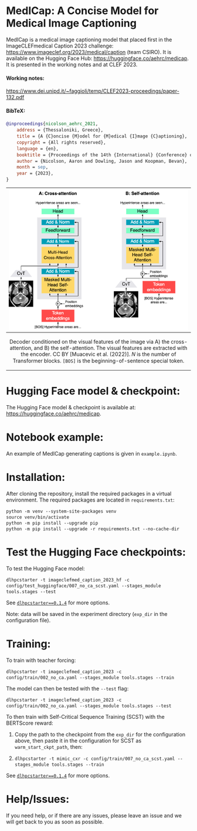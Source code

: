 # MedICap: A Concise Model for Medical Image Captioning

MedICap is a medical image captioning model that placed first in the ImageCLEFmedical Caption 2023 challenge: https://www.imageclef.org/2023/medical/caption (team CSIRO). It is available on the Hugging Face Hub: https://huggingface.co/aehrc/medicap. It is presented in the working notes and at CLEF 2023.

#### Working notes:

https://www.dei.unipd.it/~faggioli/temp/CLEF2023-proceedings/paper-132.pdf

#### BibTeX:
```bibtex
@inproceedings{nicolson_aehrc_2021,
	address = {Thessaloniki, Greece},
	title = {A {C}oncise {M}odel for {M}edical {I}mage {C}aptioning},
	copyright = {All rights reserved},
	language = {en},
	booktitle = {Proceedings of the 14th {International} {Conference} of the {CLEF} {Association}},
	author = {Nicolson, Aaron and Dowling, Jason and Koopman, Bevan},
	month = sep,
	year = {2023},
}
```

|![](docs/models.drawio.png)|
|----|
| <p align="center"> <a> Decoder conditioned on the visual features of the image via A) the cross-attention, and B) the self-attention. The visual features are extracted with the encoder. CC BY [Muacevic et al. (2022)]. 𝑁 is the number of Transformer blocks. `[BOS]` is the beginning-of-sentence special token. </a> </p> |

# Hugging Face model & checkpoint:

 The Hugging Face model & checkpoint is available at: https://huggingface.co/aehrc/medicap.


# Notebook example:
An example of MedICap generating captions is given in `example.ipynb`.

# Installation:
After cloning the repository, install the required packages in a virtual environment.
The required packages are located in `requirements.txt`:
```shell script
python -m venv --system-site-packages venv
source venv/bin/activate
python -m pip install --upgrade pip
python -m pip install --upgrade -r requirements.txt --no-cache-dir
```

# Test the Hugging Face checkpoints:   

To test the Hugging Face model:

```shell
dlhpcstarter -t imageclefmed_caption_2023_hf -c config/test_huggingface/007_no_ca_scst.yaml --stages_module tools.stages --test
```

See [`dlhpcstarter==0.1.4`](https://github.com/csiro-mlai/dl_hpc_starter_pack) for more options. 

Note: data will be saved in the experiment directory (`exp_dir` in the configuration file).

# Training:
   
To train with teacher forcing:
 
```
dlhpcstarter -t imageclefmed_caption_2023 -c config/train/002_no_ca.yaml --stages_module tools.stages --train
```

The model can then be tested with the `--test` flag:

```
dlhpcstarter -t imageclefmed_caption_2023 -c config/train/002_no_ca.yaml --stages_module tools.stages --test
```

To then train with Self-Critical Sequence Training (SCST) with the BERTScore reward:

 1. Copy the path to the checkpoint from the `exp_dir` for the configuration above, then paste it in the configuration for SCST as `warm_start_ckpt_path`, then:
 2. 
    ```
    dlhpcstarter -t mimic_cxr -c config/train/007_no_ca_scst.yaml --stages_module tools.stages --train
    ```

See [`dlhpcstarter==0.1.4`](https://github.com/csiro-mlai/dl_hpc_starter_pack) for more options. 

# Help/Issues:
If you need help, or if there are any issues, please leave an issue and we will get back to you as soon as possible.


